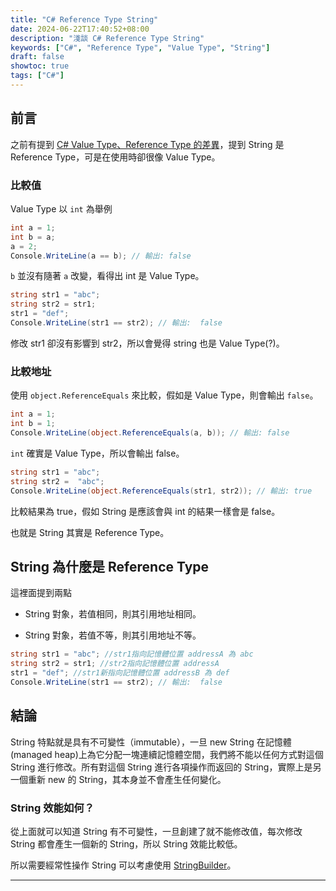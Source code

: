 ```yaml
---
title: "C# Reference Type String"
date: 2024-06-22T17:40:52+08:00
description: "淺談 C# Reference Type String"
keywords: ["C#", "Reference Type", "Value Type", "String"]
draft: false
showtoc: true
tags: ["C#"]
---
```


## 前言

之前有提到 [C# Value Type、Reference Type 的差異]，提到 String 是 Reference Type，可是在使用時卻很像 Value Type。

### 比較值

Value Type 以 `int` 為舉例

```C#
int a = 1;
int b = a;
a = 2;
Console.WriteLine(a == b); // 輸出: false
```

`b` 並沒有隨著 `a` 改變，看得出 int 是 Value Type。

```C#
string str1 = "abc";
string str2 = str1;
str1 = "def";
Console.WriteLine(str1 == str2); // 輸出:  false
```

修改 str1 卻沒有影響到 str2，所以會覺得 string 也是 Value Type(?)。

### 比較地址

使用 `object.ReferenceEquals` 來比較，假如是 Value Type，則會輸出 `false`。

```C#
int a = 1;
int b = 1;
Console.WriteLine(object.ReferenceEquals(a, b)); // 輸出: false
```

`int` 確實是 Value Type，所以會輸出 false。

```C#
string str1 = "abc";
string str2 =  "abc";
Console.WriteLine(object.ReferenceEquals(str1, str2)); // 輸出: true
```

比較結果為 true，假如 String 是應該會與 int 的結果一樣會是 false。

也就是 String 其實是 Reference Type。

## String 為什麼是 Reference Type

[.NET框架-string是value or reference type?]: https://blog.csdn.net/daigualu/article/details/59096659

這裡面提到兩點

- String 對象，若值相同，則其引用地址相同。

- String 對象，若值不等，則其引用地址不等。

```C#
string str1 = "abc"; //str1指向記憶體位置 addressA 為 abc
string str2 = str1; //str2指向記憶體位置 addressA
str1 = "def"; //str1新指向記憶體位置 addressB 為 def
Console.WriteLine(str1 == str2); // 輸出:  false
```

## 結論

String 特點就是具有不可變性（immutable），一旦 new String 在記憶體(managed heap)上為它分配一塊連續記憶體空間，我們將不能以任何方式對這個 String 進行修改。所有對這個 String 進行各項操作而返回的 String，實際上是另一個重新 new 的 String，其本身並不會產生任何變化。

### String 效能如何？

從上面就可以知道 String 有不可變性，一旦創建了就不能修改值，每次修改 String 都會產生一個新的 String，所以 String 效能比較低。

所以需要經常性操作 String 可以考慮使用 [StringBuilder]。

---

[C# Value Type、Reference Type 的差異]: .../CSharpValueTypeReferenceType
[.NET框架-string是value or reference type?]: https://blog.csdn.net/daigualu/article/details/59096659
[StringBuilder]: https://learn.microsoft.com/zh-tw/dotnet/api/system.text.stringbuilder?view=net-8.0
